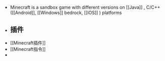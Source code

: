 - Minecraft is a sandbox game with different versions on [[Java]] , C/C++ ([[Android]], [[Windows]] bedrock, [[IOS]] ) platforms
- ## 插件
- [[Minecraft插件]]
- [[Minecraft指令]]
-